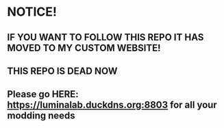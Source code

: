 # NOTICE!
## IF YOU WANT TO FOLLOW THIS REPO IT HAS MOVED TO MY CUSTOM WEBSITE!
## THIS REPO IS DEAD NOW
## Please go HERE: **https://luminalab.duckdns.org:8803** for all your modding needs
